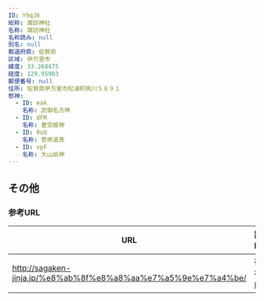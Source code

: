 ```yaml
---
ID: Y9qJ6
総称: 諏訪神社
名称: 諏訪神社
名称読み: null
別名: null
都道府県: 佐賀県
区域: 伊万里市
緯度: 33.268475
経度: 129.95903
郵便番号: null
住所: 佐賀県伊万里市松浦町桃川５８９１
祭神:
  - ID: eak
    名称: 武御名方神
  - ID: dFR
    名称: 豊受媛神
  - ID: 0uU
    名称: 菅原道真
  - ID: vpF
    名称: 大山祇神
---
```


## その他

### 参考URL

| URL                                                           | 説明   |
| ------------------------------------------------------------- | ------ |
| http://sagaken-jinja.jp/%e8%ab%8f%e8%a8%aa%e7%a5%9e%e7%a4%be/ | 神社庁 |
